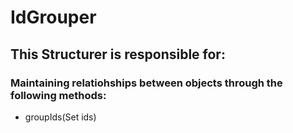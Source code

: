 # IdGrouper
## This Structurer is responsible for:
### Maintaining relatiohships between objects through the following methods: 
* groupIds(Set<Long> ids)
